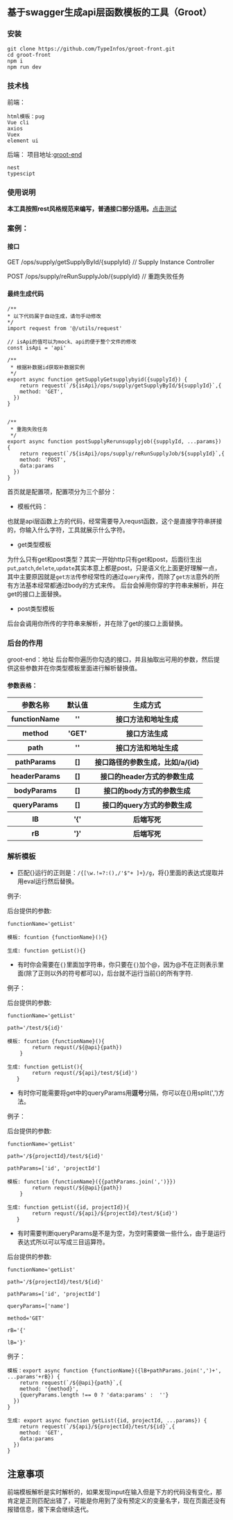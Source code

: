 ## 基于swagger生成api层函数模板的工具（Groot）

### 安装

```
git clone https://github.com/TypeInfos/groot-front.git
cd groot-front
npm i
npm run dev
```
### 技术栈

前端：

```
html模板：pug
Vue cli
axios
Vuex
element ui
```

后端： 项目地址:[groot-end](https://github.com/TypeInfos/groot-end)

```
nest
typescipt
```


### 使用说明
**本工具按照rest风格规范来编写，普通接口部分适用。**[点击测试](http://45.77.87.244:8080/)

### 案例：

#### 接口
GET /ops/supply/getSupplyById/{supplyId} // Supply Instance Controller

POST /ops/supply/reRunSupplyJob/{supplyId} // 重跑失败任务


#### 最终生成代码

```
/**
* 以下代码属于自动生成，请勿手动修改
*/
import request from '@/utils/request'

// isApi的值可以为mock、api的便于整个文件的修改
const isApi = 'api'

/**
 * 根据补数据id获取补数据实例
 */
export async function getSupplyGetsupplybyid({supplyId}) {
    return request(`/${isApi}/ops/supply/getSupplyById/${supplyId}`,{
    method: 'GET',
  })
}


/**
 * 重跑失败任务
 */
export async function postSupplyRerunsupplyjob({supplyId, ...params}) {
    return request(`/${isApi}/ops/supply/reRunSupplyJob/${supplyId}`,{
    method: 'POST',
    data:params
  })
}

```

首页就是配置项，配置项分为三个部分：

* 模板代码：

也就是api层函数上方的代码，经常需要导入requst函数，这个是直接字符串拼接的，你输入什么字符，工具就展示什么字符。

* get类型模板

为什么只有get和post类型？其实一开始http只有get和post，后面衍生出`put`,`patch`,`delete`,`update`其实本意上都是post，只是语义化上面更好理解一点，其中主要原因就是`get方法`传参经常性的通过`query`来传，而除了`get方法`意外的所有方法基本经常都通过body的方式来传。
后台会掉用你穿的字符串来解析，并在get的接口上面替换。

* post类型模板

后台会调用你所传的字符串来解析，并在除了get的接口上面替换。

### 后台的作用

groot-end：地址
后台帮你遍历你勾选的接口，并且抽取出可用的参数，然后提供这些参数并在你类型模板里面进行解析替换值。
#### 参数表格：
<table>
        <tr>
            <th>参数名称</th>
            <th>默认值</th>
            <th>生成方式</th>
        </tr>
        <tr>
            <th>functionName </th>
            <th>''</th>
            <th>接口方法和地址生成</th>
        </tr>
         <tr>
            <th>method</th>
            <th>'GET'</th>
            <th>接口方法生成</th>
        </tr>
        <tr>
            <th>path</th>
            <th>''</th>
            <th>接口方法和地址生成</th>
        </tr>
        <tr>
            <th> pathParams </th>
            <th>[]</th>
            <th>接口路径的参数生成，比如/a/{id}</th>
        </tr>
         <tr>
            <th> headerParams </th>
            <th>[]</th>
            <th>接口的header方式的参数生成</th>
        </tr>
         <tr>
            <th> bodyParams </th>
            <th>[]</th>
            <th>接口的body方式的参数生成</th>
        </tr>
         <tr>
            <th>queryParams</th>
            <th>[]</th>
            <th>接口的query方式的参数生成</th>
        </tr>
          <tr>
            <th>lB</th>
            <th>'{'</th>
            <th>后端写死</th>
        </tr>
        <tr>
            <th>rB</th>
            <th>'}'</th>
            <th>后端写死</th>
        </tr>
    </table>

### 解析模板

* 匹配{}运行的正则是：`/{[\w.!=?:(),/'$"+ ]+}/g`，将{}里面的表达式提取并用eval运行然后替换。

例子:

后台提供的参数:

`functionName='getList'`

```
模板: fcuntion {functionName}(){}

生成: function getList(){}
```
* 有时你会需要在`{}`里面加字符串，你只要在`{}`加个@，因为@不在正则表示里面(除了正则以外的符号都可以)，后台就不运行当前{}的所有字符.

例子：

后台提供的参数:

`functionName='getList'`

`path='/test/${id}'`

```
模板: fcuntion {functionName}(){
		return requst(/${@api}{path})
	}

生成: function getList(){
		return requst(/${api}/test/${id}')
   }
```

* 有时你可能需要将get中的queryParams用**逗号**分隔，你可以在{}用split(',')方法。

例子：

后台提供的参数:

`functionName='getList'`

`path='/${projectId}/test/${id}'`

`pathParams=['id', 'projectId']`

```
模板: function {functionName}({{pathParams.join(',')}})
		return requst(/${@api}{path})
	}

生成: function getList({id, projectId}){
		return requst(/${api}/${projectId}/test/${id}')
   }

```

* 有时需要判断queryParams是不是为空，为空时需要做一些什么，由于是运行表达式所以可以写成三目运算符。

后台提供的参数:

`functionName='getList'`

`path='/${projectId}/test/${id}'`

`pathParams=['id', 'projectId']`

`queryParams=['name']`

`method='GET'`

`rB='{'`

`lB='}'`

例子：

```
模板：export async function {functionName}({lB+pathParams.join(',')+', ...params'+rB}) {
    return request(`/${@api}{path}`,{
    method: '{method}',
    {queryParams.length !== 0 ? 'data:params' :  ''}
  })
}

生成: export async function getList({id, projectId, ...params}) {
    return request(`/${api}/${projectId}/test/${id}`,{
    method: 'GET',
    data:params
  })
}

```

## 注意事项

前端模板解析是实时解析的，如果发现input在输入但是下方的代码没有变化，那肯定是正则匹配出错了，可能是你用到了没有预定义的变量名字，现在页面还没有报错信息，接下来会继续迭代。

